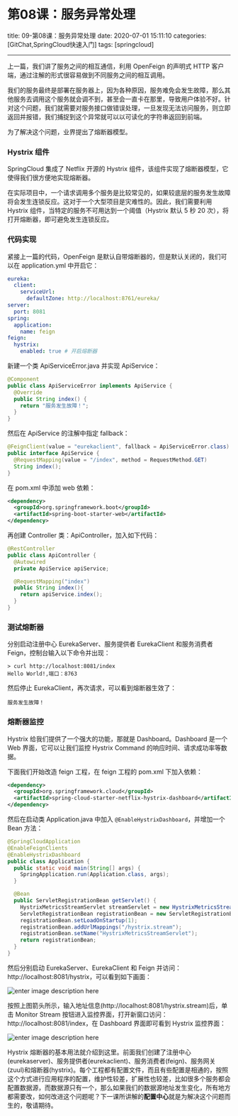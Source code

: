 # 第08课：服务异常处理

title: 09-第08课：服务异常处理
date: 2020-07-01 15:11:10
categories: [GitChat,SpringCloud快速入门]
tags: [springcloud]

---

上一篇，我们讲了服务之间的相互通信，利用 OpenFeign 的声明式 HTTP 客户端，通过注解的形式很容易做到不同服务之间的相互调用。

我们的服务最终是部署在服务器上，因为各种原因，服务难免会发生故障，那么其他服务去调用这个服务就会调不到，甚至会一直卡在那里，导致用户体验不好。针对这个问题，我们就需要对服务接口做错误处理，一旦发现无法访问服务，则立即返回并报错，我们捕捉到这个异常就可以以可读化的字符串返回到前端。

为了解决这个问题，业界提出了熔断器模型。

### Hystrix 组件

SpringCloud 集成了 Netflix 开源的 Hystrix 组件，该组件实现了熔断器模型，它使得我们很方便地实现熔断器。

在实际项目中，一个请求调用多个服务是比较常见的，如果较底层的服务发生故障将会发生连锁反应。这对于一个大型项目是灾难性的。因此，我们需要利用 Hystrix 组件，当特定的服务不可用达到一个阈值（Hystrix 默认 5 秒 20 次），将打开熔断器，即可避免发生连锁反应。

### 代码实现

紧接上一篇的代码，OpenFeign 是默认自带熔断器的，但是默认关闭的，我们可以在 application.yml 中开启它：

```yaml
eureka:
  client:
    serviceUrl:
      defaultZone: http://localhost:8761/eureka/
server:
  port: 8081
spring:
  application:
    name: feign
feign:
  hystrix:
    enabled: true # 开启熔断器
```

新建一个类 ApiServiceError.java 并实现 ApiService：

```java
@Component
public class ApiServiceError implements ApiService {
  @Override
  public String index() {
    return "服务发生故障！";
  }
}
```

然后在 ApiService 的注解中指定 fallback：

```java
@FeignClient(value = "eurekaclient", fallback = ApiServiceError.class)
public interface ApiService {
  @RequestMapping(value = "/index", method = RequestMethod.GET)
  String index();
}
```

在 pom.xml 中添加 web 依赖：

```xml
<dependency>
  <groupId>org.springframework.boot</groupId>
  <artifactId>spring-boot-starter-web</artifactId>
</dependency>
```

再创建 Controller 类：ApiController，加入如下代码：

```java
@RestController
public class ApiController {
  @Autowired
  private ApiService apiService;

  @RequestMapping("index")
  public String index(){
    return apiService.index();
  }
}
```

### 测试熔断器

分别启动注册中心 EurekaServer、服务提供者 EurekaClient 和服务消费者 Feign，控制台输入以下命令并出现：

```shell
> curl http://localhost:8081/index
Hello World!,端口：8763
```

然后停止 EurekaClient，再次请求，可以看到熔断器生效了：

```
服务发生故障！
```

### 熔断器监控

Hystrix 给我们提供了一个强大的功能，那就是 Dashboard。Dashboard 是一个 Web 界面，它可以让我们监控 Hystrix Command 的响应时间、请求成功率等数据。

下面我们开始改造 feign 工程，在 feign 工程的 pom.xml 下加入依赖：

```xml
<dependency>
  <groupId>org.springframework.cloud</groupId>
  <artifactId>spring-cloud-starter-netflix-hystrix-dashboard</artifactId>
</dependency>
```

然后在启动类 Application.java 中加入 `@EnableHystrixDashboard`，并增加一个 Bean 方法：

```java
@SpringCloudApplication
@EnableFeignClients
@EnableHystrixDashboard
public class Application {
  public static void main(String[] args) {
    SpringApplication.run(Application.class, args);
  }

  @Bean
  public ServletRegistrationBean getServlet() {
    HystrixMetricsStreamServlet streamServlet = new HystrixMetricsStreamServlet();
    ServletRegistrationBean registrationBean = new ServletRegistrationBean<>(streamServlet);
    registrationBean.setLoadOnStartup(1);
    registrationBean.addUrlMappings("/hystrix.stream");
    registrationBean.setName("HystrixMetricsStreamServlet");
    return registrationBean;
  }
}
```

然后分别启动 EurekaServer、EurekaClient 和 Feign 并访问：http://localhost:8081/hystrix，可以看到如下画面：

![enter image description here](https://tva1.sinaimg.cn/large/007S8ZIlgy1ggbhp6kadcj31wv0u0n8n.jpg)

按照上图箭头所示，输入地址信息(http://localhost:8081/hystrix.stream)后，单击 Monitor Stream 按钮进入监控界面，打开新窗口访问：http://localhost:8081/index，在 Dashboard 界面即可看到 Hystrix 监控界面：

![enter image description here](https://tva1.sinaimg.cn/large/007S8ZIlgy1ggbkhcqfbtj323l0u0ah6.jpg)

Hystrix 熔断器的基本用法就介绍到这里。前面我们创建了注册中心(eurekaserver)、服务提供者(eurekaclient)、服务消费者(feign)、服务网关(zuul)和熔断器(hystrix)。每个工程都有配置文件，而且有些配置是相通的，按照这个方式进行应用程序的配置，维护性较差，扩展性也较差，比如很多个服务都会配置数据源，而数据源只有一个，那么如果我们的数据源地址发生变化，所有地方都需要改，如何改进这个问题呢？下一课所讲解的**配置中心**就是为解决这个问题而生的，敬请期待。

